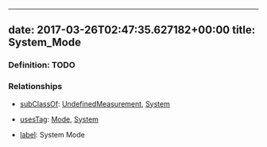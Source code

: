 
---
date: 2017-03-26T02:47:35.627182+00:00
title: System_Mode
---
### Definition: TODO

### Relationships

* [subClassOf](http://www.w3.org/2000/01/rdf-schema#subClassOf): [UndefinedMeasurement](https://brickschema.org/schema/1.0/Brick#UndefinedMeasurement), [System](https://brickschema.org/schema/1.0/Brick#System)

* [usesTag](https://brickschema.org/schema/1.0/BrickFrame#usesTag): [Mode](https://brickschema.org/schema/1.0/BrickTag#Mode), [System](https://brickschema.org/schema/1.0/BrickTag#System)

* [label](http://www.w3.org/2000/01/rdf-schema#label): System Mode
